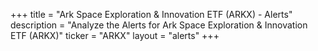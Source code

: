 +++
title = "Ark Space Exploration & Innovation ETF (ARKX) - Alerts"
description = "Analyze the Alerts for Ark Space Exploration & Innovation ETF (ARKX)"
ticker = "ARKX"
layout = "alerts"
+++

